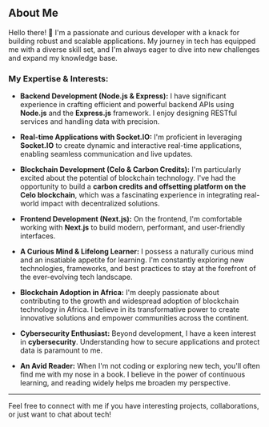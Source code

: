 ## About Me

Hello there! 👋 I'm a passionate and curious developer with a knack for building robust and scalable applications. My journey in tech has equipped me with a diverse skill set, and I'm always eager to dive into new challenges and expand my knowledge base.

### My Expertise & Interests:

* **Backend Development (Node.js & Express):** I have significant experience in crafting efficient and powerful backend APIs using **Node.js** and the **Express.js** framework. I enjoy designing RESTful services and handling data with precision.

* **Real-time Applications with Socket.IO:** I'm proficient in leveraging **Socket.IO** to create dynamic and interactive real-time applications, enabling seamless communication and live updates.

* **Blockchain Development (Celo & Carbon Credits):** I'm particularly excited about the potential of blockchain technology. I've had the opportunity to build a **carbon credits and offsetting platform on the Celo blockchain**, which was a fascinating experience in integrating real-world impact with decentralized solutions.

* **Frontend Development (Next.js):** On the frontend, I'm comfortable working with **Next.js** to build modern, performant, and user-friendly interfaces.

* **A Curious Mind & Lifelong Learner:** I possess a naturally curious mind and an insatiable appetite for learning. I'm constantly exploring new technologies, frameworks, and best practices to stay at the forefront of the ever-evolving tech landscape.

* **Blockchain Adoption in Africa:** I'm deeply passionate about contributing to the growth and widespread adoption of blockchain technology in Africa. I believe in its transformative power to create innovative solutions and empower communities across the continent.

* **Cybersecurity Enthusiast:** Beyond development, I have a keen interest in **cybersecurity**. Understanding how to secure applications and protect data is paramount to me.

* **An Avid Reader:** When I'm not coding or exploring new tech, you'll often find me with my nose in a book. I believe in the power of continuous learning, and reading widely helps me broaden my perspective.

---

Feel free to connect with me if you have interesting projects, collaborations, or just want to chat about tech!
